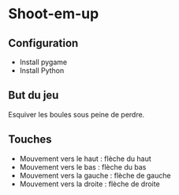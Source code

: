 # Shoot-em-up

## Configuration 
- Install pygame
- Install Python

## But du jeu 
Esquiver les boules sous peine de perdre.

## Touches
- Mouvement vers le haut : flèche du haut
- Mouvement vers le bas : flèche du bas
- Mouvement vers la gauche : flèche de gauche 
- Mouvement vers la droite : flèche de droite


